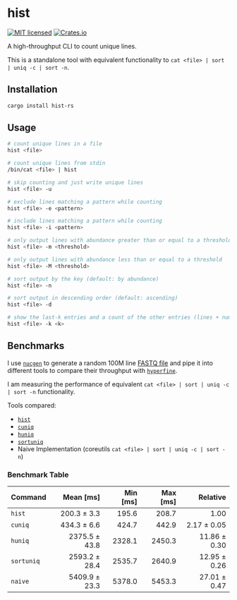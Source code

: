 # hist

[![MIT licensed](https://img.shields.io/badge/license-MIT-blue.svg)](./LICENSE.md)
[![Crates.io](https://img.shields.io/crates/d/hist-rs?color=orange&label=crates.io)](https://crates.io/crates/hist-rs)

A high-throughput CLI to count unique lines.

This is a standalone tool with equivalent functionality to `cat <file> | sort | uniq -c | sort -n`.

## Installation

```bash
cargo install hist-rs
```

## Usage

```bash
# count unique lines in a file
hist <file>

# count unique lines from stdin
/bin/cat <file> | hist

# skip counting and just write unique lines
hist <file> -u

# exclude lines matching a pattern while counting
hist <file> -e <pattern>

# include lines matching a pattern while counting
hist <file> -i <pattern>

# only output lines with abundance greater than or equal to a threshold
hist <file> -m <threshold>

# only output lines with abundance less than or equal to a threshold
hist <file> -M <threshold>

# sort output by the key (default: by abundance)
hist <file> -n

# sort output in descending order (default: ascending)
hist <file> -d

# show the last-k entries and a count of the other entries (lines + number of elements)
hist <file> -k <k>
```

## Benchmarks

I use [`nucgen`](https://crates.io/crates/nucgen) to generate a random 100M line [FASTQ file](https://en.wikipedia.org/wiki/FASTQ_format) and pipe it into different tools to compare their throughput with [`hyperfine`](https://lib.rs/crates/hyperfine).

I am measuring the performance of equivalent `cat <file> | sort | uniq -c | sort -n` functionality.

Tools compared:
- [`hist`](https://lib.rs/crates/hist-rs)
- [`cuniq`](https://lib.rs/crates/cuniq)
- [`huniq`](https://lib.rs/crates/huniq)
- [`sortuniq`](https://lib.rs/crates/sortuniq)
- Naive Implementation (coreutils `cat <file> | sort | uniq -c | sort -n`)

### Benchmark Table

| Command | Mean [ms] | Min [ms] | Max [ms] | Relative |
|:---|---:|---:|---:|---:|
| `hist` | 200.3 ± 3.3 | 195.6 | 208.7 | 1.00 |
| `cuniq` | 434.3 ± 6.6 | 424.7 | 442.9 | 2.17 ± 0.05 |
| `huniq` | 2375.5 ± 43.8 | 2328.1 | 2450.3 | 11.86 ± 0.30 |
| `sortuniq` | 2593.2 ± 28.4 | 2535.7 | 2640.9 | 12.95 ± 0.26 |
| `naive` | 5409.9 ± 23.3 | 5378.0 | 5453.3 | 27.01 ± 0.47 |

